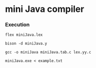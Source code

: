 # mini Java compiler 

### Execution

```
flex miniJava.lex
```

```
bison -d miniJava.y
```

```
gcc -o miniJava miniJava.tab.c lex.yy.c
```

```
miniJava.exe < example.txt
```





